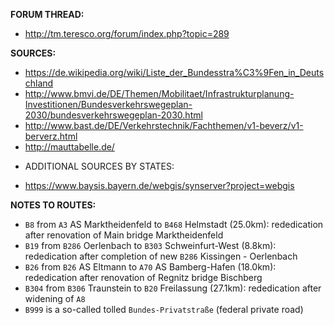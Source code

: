 ﻿**FORUM THREAD:**
- http://tm.teresco.org/forum/index.php?topic=289


**SOURCES:**
- https://de.wikipedia.org/wiki/Liste_der_Bundesstra%C3%9Fen_in_Deutschland
- http://www.bmvi.de/DE/Themen/Mobilitaet/Infrastrukturplanung-Investitionen/Bundesverkehrswegeplan-2030/bundesverkehrswegeplan-2030.html
- http://www.bast.de/DE/Verkehrstechnik/Fachthemen/v1-beverz/v1-berverz.html
- http://mauttabelle.de/


* ADDITIONAL SOURCES BY STATES:
- https://www.baysis.bayern.de/webgis/synserver?project=webgis


**NOTES TO ROUTES:**
- `B8` from `A3` AS Marktheidenfeld to `B468` Helmstadt (25.0km): rededication after renovation of Main bridge Marktheidenfeld
- `B19` from `B286` Oerlenbach to `B303` Schweinfurt-West (8.8km): rededication after completion of new `B286` Kissingen - Oerlenbach
- `B26` from `B26` AS Eltmann to `A70` AS Bamberg-Hafen (18.0km): rededication after renovation of Regnitz bridge Bischberg
- `B304` from `B306` Traunstein to `B20` Freilassung (27.1km): rededication after widening of `A8`
- `B999` is a so-called tolled `Bundes-Privatstraße` (federal private road)
